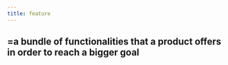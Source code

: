 ```yaml
---
title: feature
---
```


## 

## =a bundle of functionalities that a product offers in order to reach a bigger goal
